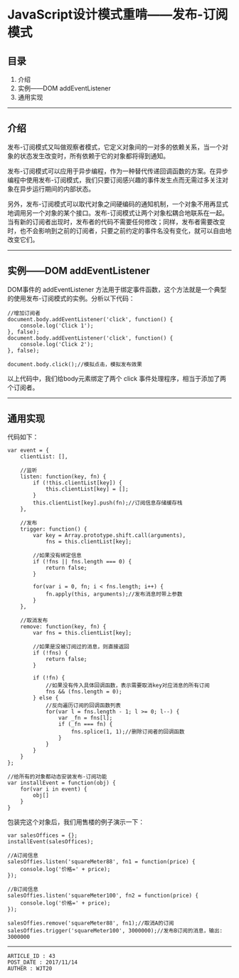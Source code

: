 
# JavaScript设计模式重啃——发布-订阅模式 #

## 目录 ##

1. 介绍
2. 实例——DOM addEventListener
3. 通用实现

---

## 介绍 ##

发布-订阅模式又叫做观察者模式，它定义对象间的一对多的依赖关系，当一个对象的状态发生改变时，所有依赖于它的对象都将得到通知。

发布-订阅模式可以应用于异步编程，作为一种替代传递回调函数的方案。在异步编程中使用发布-订阅模式，我们只要订阅感兴趣的事件发生点而无需过多关注对象在异步运行期间的内部状态。

另外，发布-订阅模式可以取代对象之间硬编码的通知机制，一个对象不用再显式地调用另一个对象的某个接口。发布-订阅模式让两个对象松耦合地联系在一起。当有新的订阅者出现时，发布者的代码不需要任何修改；同样，发布者需要改变时，也不会影响到之前的订阅者，只要之前约定的事件名没有变化，就可以自由地改变它们。

---

## 实例——DOM addEventListener ##

DOM事件的 addEventListener 方法用于绑定事件函数，这个方法就是一个典型的使用发布-订阅模式的实例。分析以下代码：

```
//增加订阅者
document.body.addEventListener('click', function() {
    console.log('Click 1');
}, false);
document.body.addEventListener('click', function() {
    console.log('Click 2');
}, false);

document.body.click();//模拟点击，模拟发布效果
```

以上代码中，我们给body元素绑定了两个 click 事件处理程序，相当于添加了两个订阅者。

---

## 通用实现 ##

代码如下：

```
var event = {
    clientList: [],

    //监听
    listen: function(key, fn) {
        if (!this.clientList[key]) {
            this.clientList[key] = [];
        }
        this.clientList[key].push(fn);//订阅信息存储缓存栈
    },

    //发布
    trigger: function() {
        var key = Array.prototype.shift.call(arguments),
            fns = this.clientList[key];

        //如果没有绑定信息
        if (!fns || fns.length === 0) {
            return false;
        }

        for(var i = 0, fn; i < fns.length; i++) {
            fn.apply(this, arguments);//发布消息时带上参数
        }
    },

    //取消发布
    remove: function(key, fn) {
        var fns = this.clientList[key];

        //如果是没被订阅过的消息，则直接返回
        if (!fns) {
            return false;
        }

        if (!fn) {
            //如果没有传入具体回调函数，表示需要取消key对应消息的所有订阅
            fns && (fns.length = 0);
        } else {
            //反向遍历订阅的回调函数列表
            for(var l = fns.length - 1; l >= 0; l--) {
                var _fn = fns[l];
                if (_fn === fn) {
                    fns.splice(1, 1);//删除订阅者的回调函数
                }
            }
        }
    }
};

//给所有的对象都动态安装发布-订阅功能
var installEvent = function(obj) {
    for(var i in event) {
        obj[]
    }
}
```

包装完这个对象后，我们用售楼的例子演示一下：

```
var salesOffices = {};
installEvent(salesOffices);

//A订阅信息
salesOffies.listen('squareMeter88', fn1 = function(price) {
    console.log('价格=' + price);
});

//B订阅信息
salesOffies.listen('squareMeter100', fn2 = function(price) {
    console.log('价格=' + price);
});

salesOffies.remove('squareMeter88', fn1);//取消A的订阅
salesOffies.trigger('squareMeter100', 3000000);//发布B订阅的消息，输出: 3000000
```

---

```
ARTICLE_ID : 43
POST_DATE : 2017/11/14
AUTHER : WJT20
```
